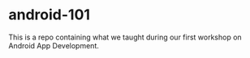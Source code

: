# android-101
This is a repo containing what we taught during our first workshop on Android App Development.
